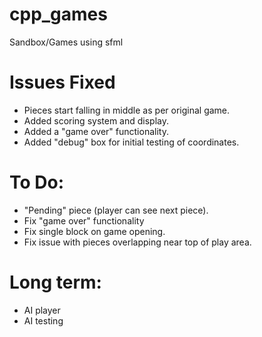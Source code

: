# cpp_games
Sandbox/Games using sfml


# Issues Fixed

* Pieces start falling in middle as per original game.
* Added scoring system and display.
* Added a "game over" functionality.
* Added "debug" box for initial testing of coordinates.

# To Do:

* "Pending" piece (player can see next piece).
* Fix "game over" functionality
* Fix single block on game opening.
* Fix issue with pieces overlapping near top of play area.

# Long term:

* AI player 
* AI testing